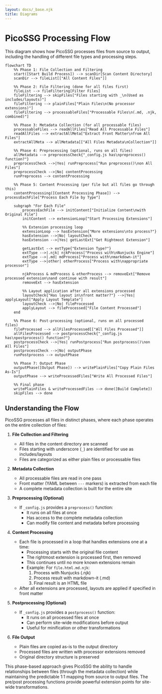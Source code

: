 ```yaml
---
layout: docs/_base.njk
title: Diagrams
---
```


# PicoSSG Processing Flow

This diagram shows how PicoSSG processes files from source to output, including the handling of different file types and processing steps.

<script type="module">
    import mermaid from 'https://cdn.jsdelivr.net/npm/mermaid@10/dist/mermaid.esm.min.mjs';
    mermaid.initialize({ startOnLoad: true });
    await mermaid.run({
        querySelector: '.language-mermaid',
    });
</script>

```mermaid
flowchart TD
    %% Phase 1: File Collection and Filtering
    start([Start Build Process]) --> scanDir[Scan Content Directory]
    scanDir --> fileList[["All Content Files"]]

    %% Phase 2: File Filtering (done for all files first)
    fileList --> fileFiltering[Filter Files]
    fileFiltering --> skipFiles["Files starting with _\n(Used as includes/layouts)"]
    fileFiltering --> plainFiles["Plain Files\n(No processor extensions)"]
    fileFiltering --> processableFiles["Processable Files\n(.md, .njk, combined)"]

    %% Phase 3: Metadata Collection (for all processable files)
    processableFiles --> readAllFiles["Read All Processable Files"]
    readAllFiles --> extractAllMeta["Extract Front Matter\nfrom All Files"]
    extractAllMeta --> allMetadata[["All Files Metadata\nCollection"]]

    %% Phase 4: Preprocessing (optional, runs on all files)
    allMetadata --> preprocessCheck{"_config.js has\npreprocess() function?"}
    preprocessCheck -->|Yes| runPreprocess["Run preprocess()\non All Files"]
    preprocessCheck -->|No| contentProcessing
    runPreprocess --> contentProcessing

    %% Phase 5: Content Processing (per file but all files go through this)
    contentProcessing([Content Processing Phase]) --> processEachFile["Process Each File by Type"]

    subgraph "For Each File"
        processEachFile --> initContent["Initialize Content\nwith Original File"]
        initContent --> extensionLoop["Start Processing Extensions"]

        %% Extension processing loop
        extensionLoop --> hasExtension{"More extensions\nto process?"}
        hasExtension -->|No| layoutCheck
        hasExtension -->|Yes| getLastExt["Get Rightmost Extension"]

        getLastExt --> extType{"Extension Type?"}
        extType -->|.njk| njkProcess["Process with\nNunjucks Engine"]
        extType -->|.md| mdProcess["Process with\nmarkdown-it"]
        extType -->|other| otherProcess["Process with\nappropriate processor"]

        njkProcess & mdProcess & otherProcess --> removeExt["Remove processed extension\nand continue with result"]
        removeExt --> hasExtension

        %% Layout application after all extensions processed
        layoutCheck{"Has layout in\nfront matter?"} -->|Yes| applyLayout["Apply Layout Template"]
        layoutCheck -->|No| fileProcessed
        applyLayout --> fileProcessed["File Content Processed"]
    end

    %% Phase 6: Post-processing (optional, runs on all processed files)
    fileProcessed --> allFilesProcessed[["All Files Processed"]]
    allFilesProcessed --> postprocessCheck{"_config.js has\npostprocess() function?"}
    postprocessCheck -->|Yes| runPostprocess["Run postprocess()\non All Files"]
    postprocessCheck -->|No| outputPhase
    runPostprocess --> outputPhase

    %% Phase 7: Output Phase
    outputPhase([Output Phase]) --> writePlainFiles["Copy Plain Files As-Is"]
    outputPhase --> writeProcessedFiles["Write All Processed Files"]

    %% Final phase
    writePlainFiles & writeProcessedFiles --> done([Build Complete])
    skipFiles --> done
```

## Understanding the Flow

PicoSSG processes all files in distinct phases, where each phase operates on the entire collection of files:

1. **File Collection and Filtering**
   - All files in the content directory are scanned
   - Files starting with underscore (`_`) are identified for use as includes/layouts
   - Files are categorized as either plain files or processable files

2. **Metadata Collection**
   - All processable files are read in one pass
   - Front matter (YAML between `---` markers) is extracted from each file
   - A complete metadata collection is built for the entire site

3. **Preprocessing (Optional)**
   - If `_config.js` provides a `preprocess()` function:
     - It runs on all files at once
     - Has access to the complete metadata collection
     - Can modify file content and metadata before processing

4. **Content Processing**
   - Each file is processed in a loop that handles extensions one at a time:
     - Processing starts with the original file content
     - The rightmost extension is processed first, then removed
     - This continues until no more known extensions remain
     - Example: For `file.html.md.njk`:
       1. Process with Nunjucks (.njk)
       2. Process result with markdown-it (.md)
       3. Final result is an HTML file
   - After all extensions are processed, layouts are applied if specified in front matter

5. **Postprocessing (Optional)**
   - If `_config.js` provides a `postprocess()` function:
     - It runs on all processed files at once
     - Can perform site-wide modifications before output
     - Useful for minification or other transformations

6. **File Output**
   - Plain files are copied as-is to the output directory
   - Processed files are written with processor extensions removed
   - Original directory structure is preserved

This phase-based approach gives PicoSSG the ability to handle relationships between files (through the metadata collection) while maintaining the predictable 1:1 mapping from source to output files. The pre/post processing functions provide powerful extension points for site-wide transformations.